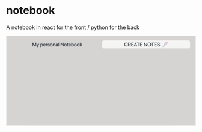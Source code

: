 # notebook
A notebook in react for the front / python for the back

![](https://github.com/neoff69/notebook/blob/master/notebook_gif.gif)
